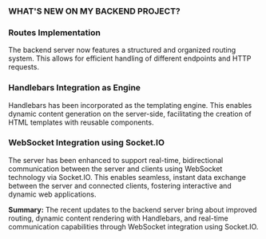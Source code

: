 ### WHAT'S NEW ON MY BACKEND PROJECT?

### Routes Implementation
The backend server now features a structured and organized routing system. This allows for efficient handling of different endpoints and HTTP requests.

### Handlebars Integration as Engine
Handlebars has been incorporated as the templating engine. This enables dynamic content generation on the server-side, facilitating the creation of HTML templates with reusable components.

### WebSocket Integration using Socket.IO
The server has been enhanced to support real-time, bidirectional communication between the server and clients using WebSocket technology via Socket.IO. This enables seamless, instant data exchange between the server and connected clients, fostering interactive and dynamic web applications.

**Summary:** 
The recent updates to the backend server bring about improved routing, dynamic content rendering with Handlebars, and real-time communication capabilities through WebSocket integration using Socket.IO.
